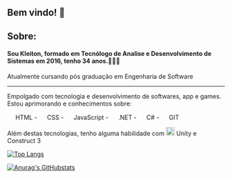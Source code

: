    <h2>Bem vindo! 👋</h2>

   <h2>Sobre:</h2>
   <h4>Sou Kleiton, formado em Tecnólogo de Analise e Desenvolvimento de Sistemas em 2016, tenho 34 anos.👨🏻‍🎓</h4>
   <p>Atualmente cursando pós graduação em Engenharia de Software</p>
   <hr>

   <p>Empolgado com tecnologia e desenvolvimento de softwares, app e games. Estou aprimorando e conhecimentos sobre:
   </p>

   <p>
       <img src="https://camo.githubusercontent.com/da7acacadecf91d6dc02efcd2be086bb6d78ddff19a1b7a0ab2755a6fda8b1e9/68747470733a2f2f63646e2e6a7364656c6976722e6e65742f67682f64657669636f6e732f64657669636f6e2f69636f6e732f68746d6c352f68746d6c352d6f726967696e616c2e737667" height="15" width="15">
  HTML  - 
  <img src="https://camo.githubusercontent.com/2e496d4bfc6f753ddca87b521ce95c88219f77800212ffa6d4401ad368c82170/68747470733a2f2f63646e2e6a7364656c6976722e6e65742f67682f64657669636f6e732f64657669636f6e2f69636f6e732f637373332f637373332d6f726967696e616c2e737667" height="15" width="15">
  CSS - 
  <img      src="https://camo.githubusercontent.com/528e232c728b497080cbf31d2a7e797caa81e402ff81643f79b2c2c395a29f17/68747470733a2f2f63646e2e6a7364656c6976722e6e65742f67682f64657669636f6e732f64657669636f6e2f69636f6e732f6a6176617363726970742f6a6176617363726970742d706c61696e2e737667" height="15" width="15" alt="">
  JavaScript - 
  <img src="https://iconape.com/wp-content/png_logo_vector/microsoft-net-framework-logo.png" alt="" width="15" height="15">
  .NET - 
  <img src="https://raw.githubusercontent.com/learnbr/csharp/master/csharp-logo.png" alt="" height="15" width="15">
  C# - 
  <img src="https://git-scm.com/images/logos/logomark-orange@2x.png" height="15" width="15" alt=""> GIT
  </p>
   
   <p>
   Além destas tecnologias, tenho alguma habilidade com <img src="https://res.cloudinary.com/teepublic/image/private/s--9abNx4j_--/t_Resized%20Artwork/c_fit,g_north_west,h_954,w_954/co_000000,e_outline:48/co_000000,e_outline:inner_fill:48/co_ffffff,e_outline:48/co_ffffff,e_outline:inner_fill:48/co_bbbbbb,e_outline:3:1000/c_mpad,g_center,h_1260,w_1260/b_rgb:eeeeee/c_limit,f_auto,h_630,q_90,w_630/v1643546630/production/designs/27603047_0.jpg" height="20" width="20" alt=""> Unity e <img src="https://construct-static.com/images/v1016/r/global/construct-3-logo_v43.png" height="15" width="15" alt=""> Construct 3
   </p>


[![Top Langs](https://github-readme-stats.vercel.app/api/top-langs/?username=kleitonmq&layout=compact)](https://github.com/KleitonMQ?tab=repositories)

[![Anurag's GitHubstats](https://github-readme-stats.vercel.app/api?username=kleitonmq)](https://github.com/KleitonMQ?tab=repositories)



<!--
**KleitonMQ/KleitonMQ** is a ✨ _special_ ✨ repository because its `README.md` (this file) appears on your GitHub profile.

Here are some ideas to get you started:

- 🔭 I’m currently working on ...
- 🌱 I’m currently learning ...
- 👯 I’m looking to collaborate on ...
- 🤔 I’m looking for help with ...
- 💬 Ask me about ...
- 📫 How to reach me: ...
- 😄 Pronouns: ...
- ⚡ Fun fact: ...
-->

